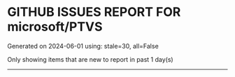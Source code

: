 
# GITHUB ISSUES REPORT FOR microsoft/PTVS


Generated on 2024-06-01 using: stale=30, all=False


Only showing items that are new to report in past 1 day(s)


---

